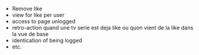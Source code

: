* Remove like
* view for like per user
* access to page unlogged
* retro-action quand une tv serie est deja like ou quon vient de la like dans la vue de base
* identication of being logged
* etc.